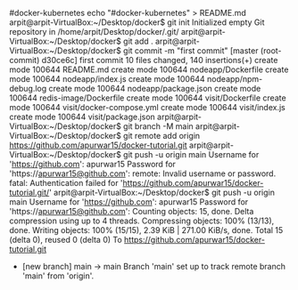 #docker-kubernetes
 echo "#docker-kubernetes" > README.md
arpit@arpit-VirtualBox:~/Desktop/docker$ git init
Initialized empty Git repository in /home/arpit/Desktop/docker/.git/
arpit@arpit-VirtualBox:~/Desktop/docker$ git add .
arpit@arpit-VirtualBox:~/Desktop/docker$ git commit -m "first commit"
[master (root-commit) d30ce6c] first commit
 10 files changed, 140 insertions(+)
 create mode 100644 README.md
 create mode 100644 nodeapp/Dockerfile
 create mode 100644 nodeapp/index.js
 create mode 100644 nodeapp/npm-debug.log
 create mode 100644 nodeapp/package.json
 create mode 100644 redis-image/Dockerfile
 create mode 100644 visit/Dockerfile
 create mode 100644 visit/docker-compose.yml
 create mode 100644 visit/index.js
 create mode 100644 visit/package.json
arpit@arpit-VirtualBox:~/Desktop/docker$ git branch -M main
arpit@arpit-VirtualBox:~/Desktop/docker$ git remote add origin https://github.com/apurwar15/docker-tutorial.git
arpit@arpit-VirtualBox:~/Desktop/docker$ git push -u origin main
Username for 'https://github.com': apurwar15
Password for 'https://apurwar15@github.com': 
remote: Invalid username or password.
fatal: Authentication failed for 'https://github.com/apurwar15/docker-tutorial.git/'
arpit@arpit-VirtualBox:~/Desktop/docker$ git push -u origin main
Username for 'https://github.com': apurwar15
Password for 'https://apurwar15@github.com': 
Counting objects: 15, done.
Delta compression using up to 4 threads.
Compressing objects: 100% (13/13), done.
Writing objects: 100% (15/15), 2.39 KiB | 271.00 KiB/s, done.
Total 15 (delta 0), reused 0 (delta 0)
To https://github.com/apurwar15/docker-tutorial.git
 * [new branch]      main -> main
Branch 'main' set up to track remote branch 'main' from 'origin'.

